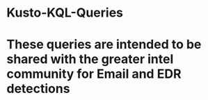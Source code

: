 # Kusto-KQL-Queries
# These queries are intended to be shared with the greater intel community for Email and EDR detections
